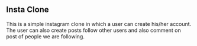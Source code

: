## Insta Clone

This is a simple instagram clone in which a user can create his/her account. The user can also create posts follow other users and also comment on post of people we are following. 
